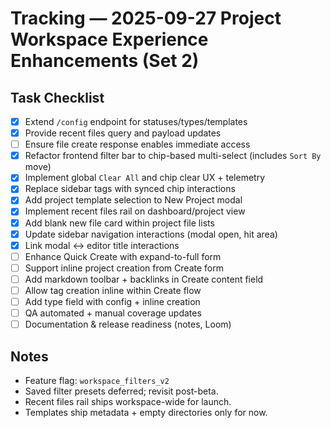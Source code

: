 # Tracking — 2025-09-27 Project Workspace Experience Enhancements (Set 2)

## Task Checklist
- [x] Extend `/config` endpoint for statuses/types/templates
- [x] Provide recent files query and payload updates
- [ ] Ensure file create response enables immediate access
- [x] Refactor frontend filter bar to chip-based multi-select (includes `Sort By` move)
- [x] Implement global `Clear All` and chip clear UX + telemetry
- [x] Replace sidebar tags with synced chip interactions
- [x] Add project template selection to New Project modal
- [x] Implement recent files rail on dashboard/project view
- [x] Add blank new file card within project file lists
- [x] Update sidebar navigation interactions (modal open, hit area)
- [x] Link modal ↔ editor title interactions
- [ ] Enhance Quick Create with expand-to-full form
- [ ] Support inline project creation from Create form
- [ ] Add markdown toolbar + backlinks in Create content field
- [ ] Allow tag creation inline within Create flow
- [ ] Add type field with config + inline creation
- [ ] QA automated + manual coverage updates
- [ ] Documentation & release readiness (notes, Loom)

## Notes
- Feature flag: `workspace_filters_v2`
- Saved filter presets deferred; revisit post-beta.
- Recent files rail ships workspace-wide for launch.
- Templates ship metadata + empty directories only for now.
